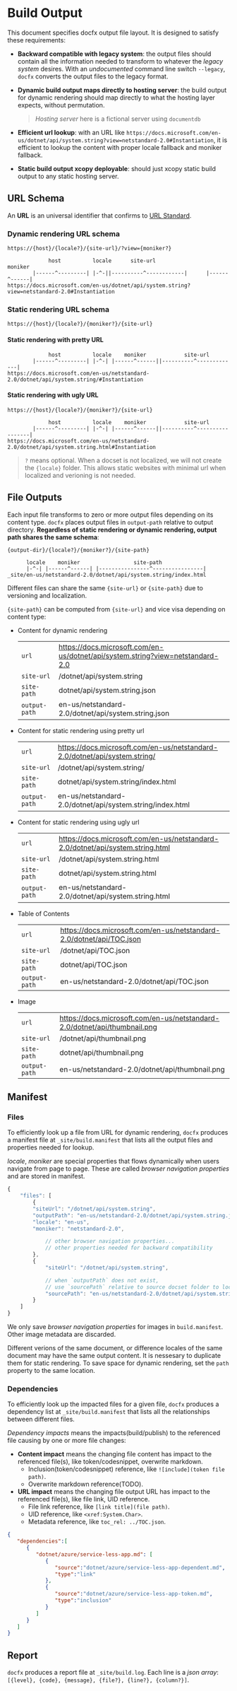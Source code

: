# Build Output

This document specifies docfx output file layout. It is designed to satisfy these requirements:

- **Backward compatible with legacy system**: the output files should contain all the information needed to transform to whatever the *legacy system* desires. With an *undocumented* command line switch `--legacy`, `docfx` converts the output files to the legacy format.

- **Dynamic build output maps directly to hosting server**: the build output for dynamic rendering should map directly to what the hosting layer expects, without permutation.
  > *Hosting server* here is a fictional server using `documentdb`

- **Efficient url lookup**: with an URL like `https://docs.microsoft.com/en-us/dotnet/api/system.string?view=netstandard-2.0#Instantiation`, it is efficient to lookup the content with proper locale fallback and moniker fallback.

- **Static build output xcopy deployable**: should just xcopy static build output to any static hosting server.


## URL Schema

An **URL** is an universal identifier that confirms to [URL Standard](https://url.spec.whatwg.org/).

### Dynamic rendering URL schema

`https://{host}/{locale?}/{site-url}/?view={moniker?}`

```
             host          locale      site-url                    moniker
        |------^---------| |-^-||----------^------------|      |------^------|
https://docs.microsoft.com/en-us/dotnet/api/system.string?view=netstandard-2.0#Instantiation
```

### Static rendering URL schema

`https://{host}/{locale?}/{moniker?}/{site-url}`

#### Static rendering with pretty URL

```
             host          locale    moniker            site-url
        |------^---------| |-^-| |------^------||----------^-------------|
https://docs.microsoft.com/en-us/netstandard-2.0/dotnet/api/system.string/#Instantiation
```

#### Static rendering with ugly URL

`https://{host}/{locale?}/{moniker?}/{site-url}`

```
             host          locale    moniker            site-url         
        |------^---------| |-^-| |------^------||----------^-----------------|
https://docs.microsoft.com/en-us/netstandard-2.0/dotnet/api/system.string.html#Instantiation
```

> `?` means optional.
> When a docset is not localized, we will not create the `{locale}` folder.
> This allows static websites with minimal url when localized and verioning is not needed.

## File Outputs

Each input file transforms to zero or more output files depending on its content type. `docfx` places output files in `output-path` relative to output directory. **Regardless of static rendering or dynamic rendering, output path shares the same schema**:

`{output-dir}/{locale?}/{moniker?}/{site-path}`

```
      locale    moniker                 site-path
      |-^-| |------^------| |----------------^----------------|
_site/en-us/netstandard-2.0/dotnet/api/system.string/index.html
```

Different files can share the same `{site-url}` or `{site-path}` due to versioning and localization.

`{site-path}` can be computed from `{site-url}` and vice visa depending on content type:


- Content for dynamic rendering

    | | |
    |------ |----|
    | `url` | https://docs.microsoft.com/en-us/dotnet/api/system.string?view=netstandard-2.0 |
    | `site-url` | /dotnet/api/system.string |
    | `site-path` | dotnet/api/system.string.json |
    | `output-path` | en-us/netstandard-2.0/dotnet/api/system.string.json |

- Content for static rendering using pretty url

    | | |
    |------ |----|
    | `url` | https://docs.microsoft.com/en-us/netstandard-2.0/dotnet/api/system.string/ |
    | `site-url` | /dotnet/api/system.string/ |
    | `site-path` | dotnet/api/system.string/index.html |
    | `output-path` | en-us/netstandard-2.0/dotnet/api/system.string/index.html |

- Content for static rendering using ugly url

    | | |
    |------ |----|
    | `url` | https://docs.microsoft.com/en-us/netstandard-2.0/dotnet/api/system.string.html |
    | `site-url` | /dotnet/api/system.string.html |
    | `site-path` | dotnet/api/system.string.html |
    | `output-path` | en-us/netstandard-2.0/dotnet/api/system.string.html |

- Table of Contents

    | | |
    |------ |----|
    | `url` | https://docs.microsoft.com/en-us/netstandard-2.0/dotnet/api/TOC.json |
    | `site-url` | /dotnet/api/TOC.json |
    | `site-path` | dotnet/api/TOC.json |
    | `output-path` | en-us/netstandard-2.0/dotnet/api/TOC.json |

- Image

    | | |
    |------ |----|
    | `url` | https://docs.microsoft.com/en-us/netstandard-2.0/dotnet/api/thumbnail.png |
    | `site-url` | /dotnet/api/thumbnail.png |
    | `site-path` | dotnet/api/thumbnail.png |
    | `output-path` | en-us/netstandard-2.0/dotnet/api/thumbnail.png |

## Manifest

### Files

To efficiently look up a file from URL for dynamic rendering, 
`docfx` produces a manifest file at `_site/build.manifest` that lists all the output files and properties needed for lookup.

*locale*, *moniker* are special properties that flows dynamically when users navigate from page to page.
These are called *browser navigation properties* and are stored in manifest.

```javascript
{
    "files": [
        {
        "siteUrl": "/dotnet/api/system.string",
        "outputPath": "en-us/netstandard-2.0/dotnet/api/system.string.json",
        "locale": "en-us",
        "moniker": "netstandard-2.0", 

            // other browser navigation properties...
            // other properties needed for backward compatibility
        }, 
        {
            "siteUrl": "/dotnet/api/system.string",

            // when `outputPath` does not exist,
            // use `sourcePath` relative to source docset folder to locate the file
            "sourcePath": "en-us/netstandard-2.0/dotnet/api/system.string.json"
        }
    ]
}
```

We only save *browser navigation properties* for images in `build.manifest`. Other image metadata are discarded.

Different verions of the same document, or difference locales of the same document may have the same output content.
It is nessesary to duplicate them for static rendering. To save space for dynamic rendering, set the `path`
property to the same location.

### Dependencies

To efficiently look up the impacted files for a given file,
`docfx` produces a dependency list at `_site/build.manifest` that lists all the relationships between different files.

*Dependency impacts* means the impacts(build/publish) to the referenced file causing by one or more file changes:

  - **Content impact** means the changing file content has impact to the referenced file(s), like token/codesnippet, overwrite markdown.
    - Inclusion(token/codesnippet) reference, like `![include](token file path)`.
    - Overwrite markdown reference(TODO).
  - **URL impact** means the changing file output URL has impact to the referenced file(s), like file link, UID reference.
    - File link reference, like `[link title](file path)`.
    - UID reference, like `<xref:System.Char>`.
    - Metadata reference, like `toc_rel: ../TOC.json`.

```json
{  
   "dependencies":[  
      {  
         "dotnet/azure/service-less-app.md": [
            {  
               "source":"dotnet/azure/service-less-app-dependent.md",
               "type":"link"
            },
            {  
               "source":"dotnet/azure/service-less-app-token.md",
               "type":"inclusion"
            }
         ]
      }
   ]
}
```

## Report

`docfx` produces a report file at `_site/build.log`.
Each line is a *json array*: `[{level}, {code}, {message}, {file?}, {line?}, {column?}]`.
